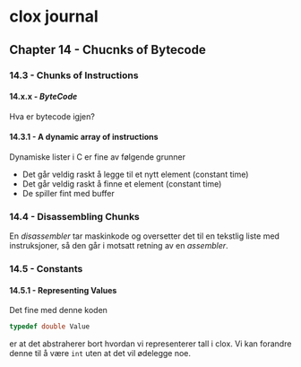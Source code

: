 # clox journal
## Chapter 14 - Chucnks of Bytecode
### 14.3 - Chunks of Instructions
#### 14.x.x - *ByteCode*
Hva er bytecode igjen?
#### 14.3.1 - A dynamic array of instructions
Dynamiske lister i C er fine av følgende grunner
 - Det går veldig raskt å legge til et nytt element (constant time)
 - Det går veldig raskt å finne et element (constant time)
 - De spiller fint med buffer
 
 ### 14.4 - Disassembling Chunks
 En *disassembler* tar maskinkode og oversetter det til en tekstlig
 liste med instruksjoner, så den går i motsatt retning av en
 *assembler*.
 
 ### 14.5 - Constants
 #### 14.5.1 - Representing Values
 Det fine med denne koden
 
 ```c
 typedef double Value
 ```
 
 er at det abstraherer bort hvordan vi representerer tall i 
 clox. Vi kan forandre denne til å være `int` uten at det vil
 ødelegge noe.

